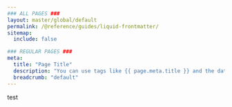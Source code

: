 ```yaml
---
### ALL PAGES ###
layout: master/global/default
permalink: /@reference/guides/liquid-frontmatter/
sitemap:
  include: false

### REGULAR PAGES ###
meta:
  title: "Page Title"
  description: "You can use tags like {{ page.meta.title }} and the date {{ 'now' | date: '%Y' }}."
  breadcrumb: "default"  
---
```

test
